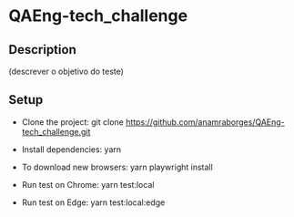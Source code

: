 # QAEng-tech_challenge
## Description

(descrever o objetivo do teste)

## Setup

- Clone the project:
git clone https://github.com/anamraborges/QAEng-tech_challenge.git

- Install dependencies:
yarn

- To download new browsers:
yarn playwright install

- Run test on Chrome:
yarn test:local

- Run test on Edge:
yarn test:local:edge
